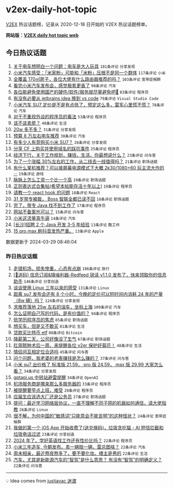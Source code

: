 # v2ex-daily-hot-topic

[V2EX](https://www.v2ex.com/) 热议话题榜，记录从 2020-12-18 日开始的 V2EX 热议话题榜单。

**网站版：[V2EX daily hot topic web](https://boojack.github.io/v2ex-daily-hot-topic-web/)**

## 今日热议话题

<!-- TODAY BEGIN -->

1. [关于电车想明白一个问题：电车是大人玩具](https://www.v2ex.com/t/1027958) `181条评论` `分享发现`
1. [小米汽车感受：「米家粉」可能和「米粉」压根不是同一个群体](https://www.v2ex.com/t/1027965) `117条评论` `小米`
1. [全覆盖 170㎡房子，各位大佬有什么路由器推荐的吗？](https://www.v2ex.com/t/1027973) `103条评论` `宽带症候群`
1. [看完小米汽车发布会，感觉极氪更香了](https://www.v2ex.com/t/1028042) `98条评论` `汽车`
1. [各位能避免使用国产的硬件/软件/服务就尽量避免吧🥲](https://www.v2ex.com/t/1028002) `83条评论` `程序员`
1. [有没有必要从 jetbrains idea 换到 vs code](https://www.v2ex.com/t/1028031) `79条评论` `Visual Studio Code`
1. [小米汽车 SU7 定价是不是有点低了，预定这么多，雷军心里慌不慌？](https://www.v2ex.com/t/1027959) `78条评论` `汽车`
1. [对于不重视外设的程序员的看法](https://www.v2ex.com/t/1028009) `53条评论` `程序员`
1. [该不该卖房？](https://www.v2ex.com/t/1028122) `40条评论` `生活`
1. [20w 多不多？](https://www.v2ex.com/t/1028097) `31条评论` `分享发现`
1. [预算 8 万左右电车推荐](https://www.v2ex.com/t/1028129) `30条评论` `汽车`
1. [有多少人有意购买小米 SU7？](https://www.v2ex.com/t/1027966) `26条评论` `分享发现`
1. [分享 CF 上购买并使用域名的踩坑事件](https://www.v2ex.com/t/1027972) `25条评论` `程序员`
1. [经济下行，关于工作规划，赚钱，生活，你最想说什么？](https://www.v2ex.com/t/1028059) `23条评论` `问与答`
1. [为了一个涨幅 30%左右的工作，从二线去一线值得吗？](https://www.v2ex.com/t/1028028) `21条评论` `职场话题`
1. [有什么掌机推荐？可以接屏幕电源模式下大概 2k30/1080+60 玩主流大作的···](https://www.v2ex.com/t/1028138) `19条评论` `游戏`
1. [脉脉上怎么工资一个比一个高](https://www.v2ex.com/t/1027998) `19条评论` `职场话题`
1. [正则表达式合集帖(希望本帖能存活十年以上)](https://www.v2ex.com/t/1027988) `19条评论` `程序员`
1. [请教一个 react hook 的问题](https://www.v2ex.com/t/1028021) `18条评论` `React`
1. [31 岁带专被裁， Boss 智联全都已读不回](https://www.v2ex.com/t/1028017) `18条评论` `职场话题`
1. [完了，带专 Java 找不到工作了](https://www.v2ex.com/t/1028023) `17条评论` `程序员`
1. [网站不备案也可以？](https://www.v2ex.com/t/1028007) `15条评论` `问与答`
1. [小米这流量真牛逼](https://www.v2ex.com/t/1028064) `14条评论` `汽车`
1. [[长沙]招聘 2 个 Java 开发 3-5 年经验](https://www.v2ex.com/t/1028143) `13条评论` `酷工作`
1. [15 pro max 刷抖音发热严重。](https://www.v2ex.com/t/1028078) `13条评论` `Apple`

数据更新于 2024-03-29 08:46:04

<!-- TODAY END -->

### 昨日热议话题

<!-- YESTERDAY BEGIN -->

1. [走错机场，损失惨重，心态有点崩](https://www.v2ex.com/t/1027775) `186条评论` `旅行`
1. [[🎁送码] 信息订阅&降噪利器-Redfeed 锐读 v1.1.0 发布了，快来领取你的信息助手](https://www.v2ex.com/t/1027723) `146条评论` `分享创造`
1. [谈谈使用 Linux 三年以来的感受](https://www.v2ex.com/t/1027689) `131条评论` `Linux`
1. [距离 su7 发布会还有 8 个小时，今晚的定价可以短时间内消耗 24 年的产量（8w 辆）吗？](https://www.v2ex.com/t/1027700) `124条评论` `分享发现`
1. [求推荐落地 25w 左右的油车，坐标上海](https://www.v2ex.com/t/1027634) `109条评论` `汽车`
1. [怎么证明自己写的代码，是有价值的？](https://www.v2ex.com/t/1027644) `94条评论` `程序员`
1. [低学历程序员的焦虑](https://www.v2ex.com/t/1027779) `85条评论` `职场话题`
1. [想买车，但是又不敢买](https://www.v2ex.com/t/1027716) `81条评论` `生活`
1. [贷款买比特币 etf](https://www.v2ex.com/t/1027626) `80条评论` `Bitcoin`
1. [降薪第二天，公司好像没了生气](https://www.v2ex.com/t/1027658) `67条评论` `职场话题`
1. [肛周脓肿术后一周，来提醒各位 v2er 保护好菊花！](https://www.v2ex.com/t/1027813) `48条评论` `生活`
1. [情侣间互相定位合适吗](https://www.v2ex.com/t/1027628) `45条评论` `问与答`
1. [问个问题，我老婆的老表赚钱是怎么赚的？](https://www.v2ex.com/t/1027729) `37条评论` `问与答`
1. [小米 su7 出价格了 标准版 21.59， pro 版 24.59， max 版 29.99 大家怎么看？](https://www.v2ex.com/t/1027894) `34条评论` `分享发现`
1. [gptapi.us 中转站避雷提醒](https://www.v2ex.com/t/1027837) `34条评论` `OpenAI`
1. [机场服务商是哪来那么多服务器的](https://www.v2ex.com/t/1027648) `33条评论` `程序员`
1. [被提醒要早点上班，难受](https://www.v2ex.com/t/1027740) `28条评论` `程序员`
1. [应届生应该选大厂还是公务员](https://www.v2ex.com/t/1027933) `27条评论` `职场话题`
1. [提问：最近学习网络层协议，一直不理解不同子网的机器如何通信，请大佬指教](https://www.v2ex.com/t/1027635) `26条评论` `Linux`
1. [很不解，为何中国的”敏感词“只能意会不能言明”的这种怪状？](https://www.v2ex.com/t/1027934) `24条评论` `宽带症候群`
1. [我做的第一个 iOS App 开始收费了(送兑换码)，垃圾贪吃猫 - AI 短信拦截和垃圾电话过滤](https://www.v2ex.com/t/1027770) `23条评论` `分享创造`
1. [2024 年了，学好英语找工作还有性价比吗？](https://www.v2ex.com/t/1027951) `22条评论` `程序员`
1. [小米三年造车, 今朝发布。卖一辆赔一辆，雷总图啥？](https://www.v2ex.com/t/1027907) `22条评论` `汽车`
1. [周末相亲，最近熬夜熬多了，要不要化妆。楼主是男的](https://www.v2ex.com/t/1027753) `22条评论` `生活`
1. [汽车，尤其是新能源汽车的“智驾”是什么意思？ 有没有“智驾”的明确定义？](https://www.v2ex.com/t/1027682) `22条评论` `问与答`

<!-- YESTERDAY END -->

---

💡 Idea comes from [justjavac 迷渡](https://github.com/justjavac/)
